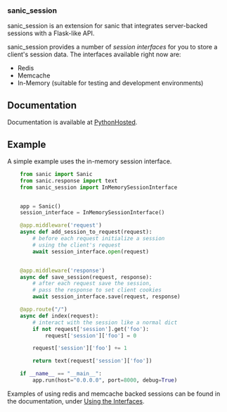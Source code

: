 ### sanic_session

sanic_session is an extension for sanic that integrates server-backed sessions with a Flask-like API. 

sanic_session provides a number of *session interfaces* for you to store a client's session data. The interfaces available right now are:

* Redis
* Memcache
* In-Memory (suitable for testing and development environments)

## Documentation

Documentation is available at [PythonHosted](https://pythonhosted.org/sanic_session/).

## Example

A simple example uses the in-memory session interface.


```python
    from sanic import Sanic
    from sanic.response import text
    from sanic_session import InMemorySessionInterface


    app = Sanic()
    session_interface = InMemorySessionInterface()

    @app.middleware('request')
    async def add_session_to_request(request):
        # before each request initialize a session
        # using the client's request
        await session_interface.open(request)


    @app.middleware('response')
    async def save_session(request, response):
        # after each request save the session,
        # pass the response to set client cookies
        await session_interface.save(request, response)

    @app.route("/")
    async def index(request):
        # interact with the session like a normal dict
        if not request['session'].get('foo'):
            request['session']['foo'] = 0

        request['session']['foo'] += 1

        return text(request['session']['foo'])

    if __name__ == "__main__":
        app.run(host="0.0.0.0", port=8000, debug=True)
```

Examples of using redis and memcache backed sessions can be found in the documentation, under [Using the Interfaces](https://pythonhosted.org/sanic_session/using_the_interfaces.html).
